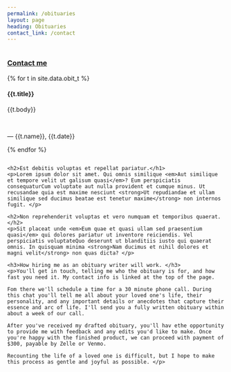 ```yaml
---
permalink: /obituaries
layout: page
heading: Obituaries
contact_link: /contact
---
```


<div class="row pad-top">
  <div class="column left-rail">
  <div>
    <h3><a href="{{page.contact_link}}">Contact me</a></h3>
  </div>

  {% for t in site.data.obit_t %}
    <div class="testimonial">
      <h4>
        {{t.title}}
      </h4>
      <p>{{t.body}}</p>  
      <p>— {{t.name}}, {{t.date}}</p>
    </div>
  {% endfor %}
  </div>
  <div class="column">

    <h2>Est debitis voluptas et repellat pariatur.</h1>
    <p>Lorem ipsum dolor sit amet. Qui omnis similique <em>Aut similique et tempore velit ut galisum quasi</em>? Eum perspiciatis consequaturCum voluptate aut nulla provident et cumque minus. Ut recusandae quia est maxime nesciunt <strong>Ut repudiandae et ullam similique sed ducimus beatae est tenetur maxime</strong> non internos fugit. </p>

    <h2>Non reprehenderit voluptas et vero numquam et temporibus quaerat. </h2>
    <p>Sit placeat unde <em>Eum quae et quasi ullam sed praesentium quasi</em> qui dolores pariatur ut inventore reiciendis. Vel perspiciatis voluptateQuo deserunt ut blanditiis iusto qui quaerat omnis. In quisquam minima <strong>Nam ducimus et nihil dolores et magni velit</strong> non quas dicta? </p>

    <h3>How hiring me as an obituary writer will work. </h3>
    <p>You'll get in touch, telling me who the obituary is for, and how fast you need it. My contact info is linked at the top of the page. 
    
    Fom there we'll schedule a time for a 30 minute phone call. During this chat you'll tell me all about your loved one's life, their personality, and any important details or anecdotes that capture their essence and arc of life. I'll send you a fully written obituary within about a week of our call. 
    
    After you've received my drafted obituary, you'll hav ethe opportunity to provide me with feedback and any edits you'd like to make. Once you're happy with the finished product, we can proceed with payment of $300, payable by Zelle or Venmo. 
    
    Recounting the life of a loved one is difficult, but I hope to make this process as gentle and joyful as possible. </p>
  </div>
</div>
